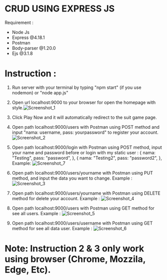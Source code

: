# CRUD USING EXPRESS JS

 Requirement :
 - Node Js 
 - Express @4.18.1
 - Postman
 - Body-parser @1.20.0
 - Ejs @3.1.8

 Instruction :
 ========================
 1. Run server with your terminal by typing "npm start" (if you use nodemon) or "node app.js"
 2. Open url localhost:9000 to your browser for open the homepage with style.![Screenshot_1](https://user-images.githubusercontent.com/104311677/177045529-aca015bc-e8bd-41cf-b14e-a165df6eaa23.png) 
 3. Click Play Now and it will automatically redirect to the suit game page.
 4. Open path localhost:9000/users with Postman using POST method and input "nama: username, pass: yourpassword" to register your account.![Screenshot_2](https://user-images.githubusercontent.com/104311677/177045697-00fb1d37-67b3-40b2-9f2e-d7373f5f65aa.png)
 5. Open path localhost:9000/login with Postman using POST method, input your name and password before or login with my static user :
    {
    nama: "Testing",
    pass: "password",
    },
    {
    nama: "Testing2",
    pass: "password2",
    },
    Example: ![Screenshot_7](https://user-images.githubusercontent.com/104311677/177047007-45c63b47-b90b-4219-9f6d-81a2b5b5798a.png)

 6. Open path localhost:9000/users/yourname with Postman using PUT method, and input the data you want to change. Example :![Screenshot_3](https://user-images.githubusercontent.com/104311677/177046033-b62f02db-204a-4501-8b10-65f1ca548f7c.png)
 7. Open path localhost:9000/users/yourname with Postman using DELETE method for delete your account. Example : ![Screenshot_4](https://user-images.githubusercontent.com/104311677/177046310-a8828c82-e328-4fa1-aa06-e1d9f28f34d4.png)
 8. Open path localhost:9000/users with Postman using GET method for see all users. Example : ![Screenshot_5](https://user-images.githubusercontent.com/104311677/177046471-2a09ceae-f434-41af-a6d8-42becfb6e1e1.png)
 9. Open path localhost:9000/users/username with Postman using GET method for see all data user. Example : ![Screenshot_6](https://user-images.githubusercontent.com/104311677/177046529-e6f1ff24-69e8-452a-8970-29a4aaf2c0a6.png)

# Note: Instruction 2 & 3 only work using browser (Chrome, Mozzila, Edge, Etc).
